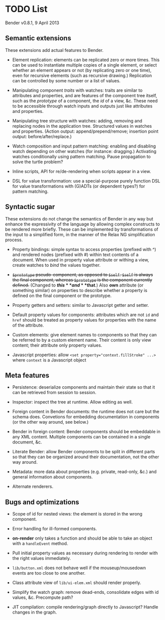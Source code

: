 # TODO List

Bender v0.8.1, 9 April 2013

## Semantic extensions

These extensions add actual features to Bender.

* Element replication: elements can be replicated zero or more times. This can
  be used to instantiate multiple copies of a single element, or select whether
  an element appears or not (by replicating zero or one time), even for
  recursive elements (such as recursive drawing.) Replication can be controlled
  by some number or a list of values.

* Manipulating component *traits* with watches: traits are similar to attributes
  and properties, and are features of the component tree itself, such as the
  *prototype* of a component, the *id* of a view, &c. These need to be
  accessible through watch inputs and outputs just like attributes and
  properties.

* Manipulating tree structure with watches: adding, removing and replacing
  nodes in the application tree. Structured values in watches and properties.
  (Action output: append/prepend/remove; insertion point output:
  before/after/replace.)

* Watch composition and input pattern matching: enabling and disabling watch
  depending on other watches (for instance: dragging.) Activating watches
  conditionally using pattern matching. Pause propagation to solve the turtle
  problem?

* Inline scripts, API for re/de-rendering when scripts appear in a view.

* DSL for value transformation: use a special-purpose purely function DSL for
  value transformations with (G)ADTs (or dependent types?) for pattern matching.


## Syntactic sugar

These extensions do not change the semantics of Bender in any way but enhance
the expressivity of the language by allowing complex constructs to be rendered
more briefly. These can be implemented by transformations of the input to a
simplified form, in the manner of the Relax NG simplification process.

* Property bindings: simple syntax to access properties (prefixed with ^) and
  rendered nodes (prefixed with #) within text contents of a document. When used
  in property value attribute or withing a view, create watches to *bind* the
  values together.

* ~~`$prototype` pseudo-component, as opposed to `$self`. `$self` is always the
  final component, whereas `$prototype` is the component currently defined.~~
  (Changed to **$this** and **$that**.) Also **own** attribute (or something
  similar) on properties to describe whether a property is defined on the final
  component or the prototype.

* Property getters and setters: similar to Javascript getter and setter.

* Default property values for components: attributes which are not `id` and
  `href` should be treated as property values for properties with the name of
  the attribute.

* Custom elements: give element names to components so that they can be referred
  to by a custom element name. Their content is only view content; their
  attribute only property values.

* Javascript properties: allow `<set property="context.fillStroke" ...>` where
  `context` is a Javascript object


## Meta features

* Persistence: deserialize components and maintain their state so that it can be
  retrieved from session to session.

* Inspector: inspect the tree at runtime. Allow editing as well.

* Foreign content in Bender documents: the runtime does not care but the schema
  does. Convetions for embedding documentation in components (or the other way
  around, see below.)

* Bender in foreign content: Bender components should be embeddable in any XML
  content. Multiple components can be contained in a single document, &c.

* Literate Bender: allow Bender components to be split in different parts so
  that they can be organized around their documentation, not the other way
  around.

* Metadata: more data about properties (e.g. private, read-only, &c.) and
  general information about components.

* Alternate renderers.


## Bugs and optimizations

* Scope of id for nested views: the element is stored in the wrong component.

* Error handling for ill-formed components.

* **on-render** only takes a function and should be able to take an object with
  a `handleEvent` method.

* Pull initial property values as necessary during rendering to render with the
  right values immediately.

* `lib/button.xml` does not behave well if the mouseup/mousedown events are too
  close to one another.

* Class attribute view of `lib/ui-elem.xml` should render properly.

* Simplify the watch graph: remove dead-ends, consolidate edges with id values,
  &c. Precompute path?

* JIT compilation: compile rendering/graph directly to Javascript? Handle
  changes in the graph.
